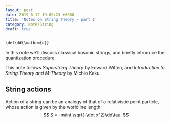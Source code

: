 ```yaml
---
layout: post
date: 2019-6-12 19:09:23 +0800
title: 'Notes on String Theory - part 1'
category: Note/String
draft: true
---
```

```mathjax-defs
\def\dd{\mathrm{d}}
```
In this note we'll discuss classical bosonic strings, and briefly introduce the quantization procedure.

This note follows *Superstring Theory* by Edward Witten, and *Introduction to String Theory and M-Theory* by Michio Kaku.

<!-- more -->

## String actions
Action of a string can be an analogy of that of a relativistic point particle, whose action is given by the worldline length:
$$ S = -m\int \sqrt{-\dot x^2}\dd\tau. $$